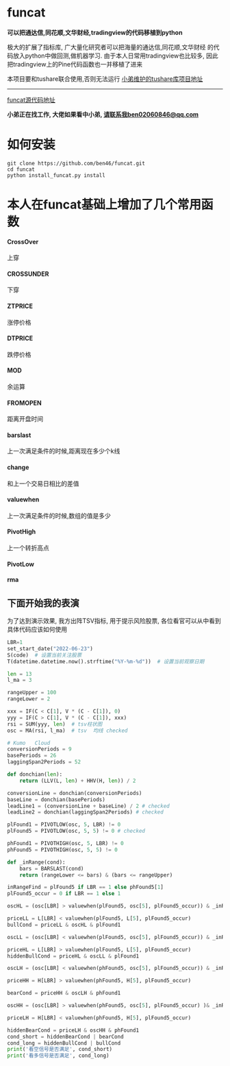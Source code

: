 # funcat
**可以把通达信,同花顺,文华财经,tradingview的代码移植到python**

极大的扩展了指标库, 广大量化研究者可以把海量的通达信,同花顺,文华财经
的代码放入python中做回测,做机器学习.
由于本人日常用tradingview也比较多, 
因此把tradingview上的Pine代码函数也一并移植了进来

本项目要和tushare联合使用,否则无法运行
[小弟维护的tushare库项目地址](https://github.com/ben46/tushare)

---------------------------------

[funcat源代码地址](https://github.com/cedricporter/funcat)

**小弟正在找工作, 大佬如果看中小弟, 请联系我ben02060846@qq.com**

# 如何安装
```commandline
git clone https://github.com/ben46/funcat.git
cd funcat
python install_funcat.py install
```

# 本人在funcat基础上增加了几个常用函数
#### CrossOver
上穿

#### CROSSUNDER
下穿

#### ZTPRICE
涨停价格

#### DTPRICE
跌停价格

#### MOD
余运算

#### FROMOPEN
距离开盘时间

#### barslast
上一次满足条件的时候,距离现在多少个k线
#### change
和上一个交易日相比的差值

#### valuewhen
上一次满足条件的时候,数组的值是多少

#### PivotHigh
上一个转折高点

#### PivotLow
#### rma

## 下面开始我的表演
为了达到演示效果, 我方出阵TSV指标, 用于提示风险股票, 
各位看官可以从中看到具体代码应该如何使用
```Python
LBR=1
set_start_date("2022-06-23")
S(code)  # 设置当前关注股票
T(datetime.datetime.now().strftime("%Y-%m-%d"))  # 设置当前观察日期

len = 13
l_ma = 3

rangeUpper = 100
rangeLower = 2

xxx = IF(C < C[1], V * (C - C[1]), 0)
yyy = IF(C > C[1], V * (C - C[1]), xxx)
rsi = SUM(yyy, len)  # tsv柱状图
osc = MA(rsi, l_ma)  # tsv  均线 checked

# Kumo   Cloud
conversionPeriods = 9
basePeriods = 26
laggingSpan2Periods = 52

def donchian(len):
    return (LLV(L, len) + HHV(H, len)) / 2

conversionLine = donchian(conversionPeriods)
baseLine = donchian(basePeriods)
leadLine1 = (conversionLine + baseLine) / 2 # checked
leadLine2 = donchian(laggingSpan2Periods) # checked

plFound1 = PIVOTLOW(osc, 5, LBR) != 0
plFound5 = PIVOTLOW(osc, 5, 5) != 0 # checked

phFound1 = PIVOTHIGH(osc, 5, LBR) != 0
phFound5 = PIVOTHIGH(osc, 5, 5) != 0

def _inRange(cond):
    bars = BARSLAST(cond)
    return (rangeLower <= bars) & (bars <= rangeUpper)

inRangeFind = plFound5 if LBR == 1 else phFound5[1]
plFound5_occur = 0 if LBR == 1 else 1

oscHL = (osc[LBR] > valuewhen(plFound5, osc[5], plFound5_occur)) & _inRange(inRangeFind)

priceLL = L[LBR] < valuewhen(plFound5, L[5], plFound5_occur)
bullCond = priceLL & oscHL & plFound1

oscLL = (osc[LBR] < valuewhen(plFound5, osc[5], plFound5_occur)) & _inRange(inRangeFind)

priceHL = L[LBR] > valuewhen(plFound5, L[5], plFound5_occur)
hiddenBullCond = priceHL & oscLL & plFound1

oscLH = (osc[LBR] < valuewhen(phFound5, osc[5], plFound5_occur)) & _inRange(inRangeFind)

priceHH = H[LBR] > valuewhen(phFound5, H[5], plFound5_occur)

bearCond = priceHH & oscLH & phFound1

oscHH = (osc[LBR] > valuewhen(phFound5, osc[5], plFound5_occur) )& _inRange(inRangeFind)

priceLH = H[LBR] < valuewhen(phFound5, H[5], plFound5_occur)

hiddenBearCond = priceLH & oscHH & phFound1
cond_short = hiddenBearCond | bearCond
cond_long = hiddenBullCond | bullCond
print('看空信号是否满足', cond_short)
print('看多信号是否满足', cond_long)
```



